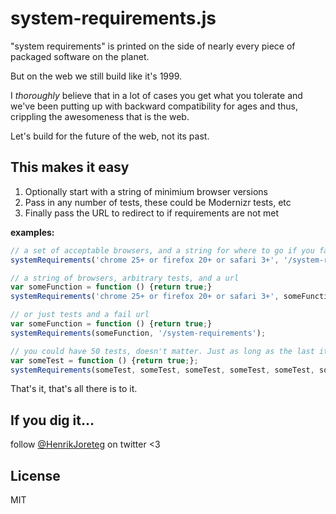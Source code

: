 # system-requirements.js

"system requirements" is printed on the side of nearly every piece of packaged software on the planet. 

But on the web we still build like it's 1999. 

I *thoroughly* believe that in a lot of cases you get what you tolerate and we've been putting up with backward compatibility for ages and thus, crippling the awesomeness that is the web. 

Let's build for the future of the web, not its past. 


## This makes it easy

1. Optionally start with a string of minimium browser versions
2. Pass in any number of tests, these could be Modernizr tests, etc
3. Finally pass the URL to redirect to if requirements are not met

**examples:**

```js
// a set of acceptable browsers, and a string for where to go if you fail
systemRequirements('chrome 25+ or firefox 20+ or safari 3+', '/system-requirements');

// a string of browsers, arbitrary tests, and a url
var someFunction = function () {return true;}
systemRequirements('chrome 25+ or firefox 20+ or safari 3+', someFunction, someFunction, '/system-requirements');

// or just tests and a fail url
var someFunction = function () {return true;}
systemRequirements(someFunction, '/system-requirements');

// you could have 50 tests, doesn't matter. Just as long as the last item is a fail url
var someTest = function () {return true;};
systemRequirements(someTest, someTest, someTest, someTest, someTest, someTest, '/system-requirements');
```

That's it, that's all there is to it.

## If you dig it...

follow [@HenrikJoreteg](http://twitter.com/henrikjoreteg) on twitter <3


## License

MIT
